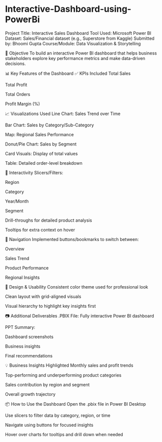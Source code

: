 # Interactive-Dashboard-using-PowerBi
Project Title: Interactive Sales Dashboard
Tool Used: Microsoft Power BI
Dataset: Sales/Financial dataset (e.g., Superstore from Kaggle)
Submitted by: Bhoomi Gupta
Course/Module: Data Visualization & Storytelling

🎯 Objective
To build an interactive Power BI dashboard that helps business stakeholders explore key performance metrics and make data-driven decisions.

📊 Key Features of the Dashboard
✅ KPIs Included
Total Sales

Total Profit

Total Orders

Profit Margin (%)

📈 Visualizations Used
Line Chart: Sales Trend over Time

Bar Chart: Sales by Category/Sub-Category

Map: Regional Sales Performance

Donut/Pie Chart: Sales by Segment

Card Visuals: Display of total values

Table: Detailed order-level breakdown

🧩 Interactivity
Slicers/Filters:

Region

Category

Year/Month

Segment

Drill-throughs for detailed product analysis

Tooltips for extra context on hover

🧭 Navigation
Implemented buttons/bookmarks to switch between:

Overview

Sales Trend

Product Performance

Regional Insights

🎨 Design & Usability
Consistent color theme used for professional look

Clean layout with grid-aligned visuals

Visual hierarchy to highlight key insights first

📷 Additional Deliverables
.PBIX File: Fully interactive Power BI dashboard

PPT Summary:

Dashboard screenshots

Business insights

Final recommendations

💡 Business Insights Highlighted
Monthly sales and profit trends

Top-performing and underperforming product categories

Sales contribution by region and segment

Overall growth trajectory

📦 How to Use the Dashboard
Open the .pbix file in Power BI Desktop

Use slicers to filter data by category, region, or time

Navigate using buttons for focused insights

Hover over charts for tooltips and drill down when needed
